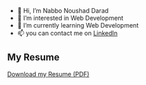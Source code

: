 - 👋 Hi, I’m Nabbo Noushad Darad
- 👀 I’m interested in Web Development
- 🌱 I’m currently learning Web Development
- 📫 you can contact me on [LinkedIn](https://www.linkedin.com/in/nabbo-noushad-darad/)
## My Resume
[Download my Resume (PDF)](https://nabbonoushad.xyz/wp-content/uploads/2025/06/Nabbo_Noushad_Darad_Resume.pdf)
<!---
nabbonoushad/nabbonoushad is a ✨ special ✨ repository because its `README.md` (this file) appears on your GitHub profile.
You can click the Preview link to take a look at your changes.
--->
